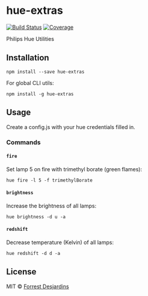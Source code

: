 # hue-extras

[![Build Status][travis-image]][travis-url]
[![Coverage][coveralls-image]][coveralls-url]

Philips Hue Utilities

## Installation

```
npm install --save hue-extras
```

For global CLI utils:

```
npm install -g hue-extras
```

## Usage

Create a config.js with your hue credentials filled in.

### Commands

#### `fire`

Set lamp 5 on fire with trimethyl borate (green flames):

```
hue fire -l 5 -f trimethylBorate
```

#### `brightness`

Increase the brightness of all lamps:

```
hue brightness -d u -a
```

#### `redshift`

Decrease temperature (Kelvin) of all lamps:

```
hue redshift -d d -a
```

## License

MIT © [Forrest Desjardins](https://github.com/fdesjardins)

[travis-url]: https://travis-ci.org/fdesjardins/hue-extras
[travis-image]: https://img.shields.io/travis/fdesjardins/hue-extras.svg?style=flat
[coveralls-url]: https://coveralls.io/r/fdesjardins/hue-extras
[coveralls-image]: https://img.shields.io/coveralls/fdesjardins/hue-extras.svg?style=flat
